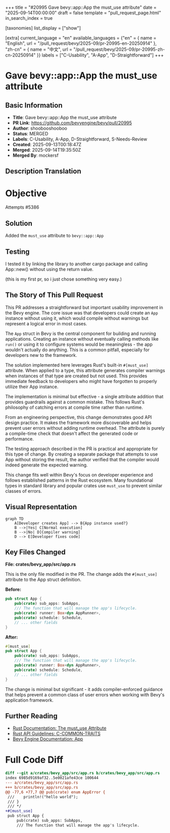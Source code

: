 +++
title = "#20995 Gave bevy::app::App the must_use attribute"
date = "2025-09-14T00:00:00"
draft = false
template = "pull_request_page.html"
in_search_index = true

[taxonomies]
list_display = ["show"]

[extra]
current_language = "en"
available_languages = {"en" = { name = "English", url = "/pull_request/bevy/2025-09/pr-20995-en-20250914" }, "zh-cn" = { name = "中文", url = "/pull_request/bevy/2025-09/pr-20995-zh-cn-20250914" }}
labels = ["C-Usability", "A-App", "D-Straightforward"]
+++

# Gave bevy::app::App the must_use attribute

## Basic Information
- **Title**: Gave bevy::app::App the must_use attribute
- **PR Link**: https://github.com/bevyengine/bevy/pull/20995
- **Author**: shoobooshooboo
- **Status**: MERGED
- **Labels**: C-Usability, A-App, D-Straightforward, S-Needs-Review
- **Created**: 2025-09-13T00:18:47Z
- **Merged**: 2025-09-14T19:35:50Z
- **Merged By**: mockersf

## Description Translation
# Objective

Attempts #5386

## Solution

Added the `must_use` attribute to `bevy::app::App` 

## Testing

I tested it by linking the library to another cargo package and calling App::new() without using the return value.

(this is my first pr, so i just chose something very easy.)

## The Story of This Pull Request

This PR addresses a straightforward but important usability improvement in the Bevy engine. The core issue was that developers could create an `App` instance without using it, which would compile without warnings but represent a logical error in most cases.

The `App` struct in Bevy is the central component for building and running applications. Creating an instance without eventually calling methods like `run()` or using it to configure systems would be meaningless - the app wouldn't actually do anything. This is a common pitfall, especially for developers new to the framework.

The solution implemented here leverages Rust's built-in `#[must_use]` attribute. When applied to a type, this attribute generates compiler warnings when instances of that type are created but not used. This provides immediate feedback to developers who might have forgotten to properly utilize their App instance.

The implementation is minimal but effective - a single attribute addition that provides guardrails against a common mistake. This follows Rust's philosophy of catching errors at compile time rather than runtime.

From an engineering perspective, this change demonstrates good API design practice. It makes the framework more discoverable and helps prevent user errors without adding runtime overhead. The attribute is purely a compile-time check that doesn't affect the generated code or performance.

The testing approach described in the PR is practical and appropriate for this type of change. By creating a separate package that attempts to use App without storing the result, the author verified that the compiler would indeed generate the expected warning.

This change fits well within Bevy's focus on developer experience and follows established patterns in the Rust ecosystem. Many foundational types in standard library and popular crates use `must_use` to prevent similar classes of errors.

## Visual Representation

```mermaid
graph TD
    A[Developer creates App] --> B{App instance used?}
    B -->|Yes| C[Normal execution]
    B -->|No| D[Compiler warning]
    D --> E[Developer fixes code]
```

## Key Files Changed

**File: crates/bevy_app/src/app.rs**

This is the only file modified in the PR. The change adds the `#[must_use]` attribute to the App struct definition.

**Before:**
```rust
pub struct App {
    pub(crate) sub_apps: SubApps,
    /// The function that will manage the app's lifecycle.
    pub(crate) runner: Box<dyn AppRunner>,
    pub(crate) schedule: Schedule,
    // ... other fields
}
```

**After:**
```rust
#[must_use]
pub struct App {
    pub(crate) sub_apps: SubApps,
    /// The function that will manage the app's lifecycle.
    pub(crate) runner: Box<dyn AppRunner>,
    pub(crate) schedule: Schedule,
    // ... other fields
}
```

The change is minimal but significant - it adds compiler-enforced guidance that helps prevent a common class of user errors when working with Bevy's application framework.

## Further Reading

- [Rust Documentation: The must_use Attribute](https://doc.rust-lang.org/reference/attributes/diagnostics.html#the-must_use-attribute)
- [Rust API Guidelines: C-COMMON-TRAITS](https://rust-lang.github.io/api-guidelines/interoperability.html#types-eagerly-implement-common-traits-c-common-traits)
- [Bevy Engine Documentation: App](https://docs.rs/bevy/latest/bevy/app/struct.App.html)

# Full Code Diff
```diff
diff --git a/crates/bevy_app/src/app.rs b/crates/bevy_app/src/app.rs
index 6985d9169af32..5e0021afe43ce 100644
--- a/crates/bevy_app/src/app.rs
+++ b/crates/bevy_app/src/app.rs
@@ -77,6 +77,7 @@ pub(crate) enum AppError {
 ///    println!("hello world");
 /// }
 /// */
+#[must_use]
 pub struct App {
     pub(crate) sub_apps: SubApps,
     /// The function that will manage the app's lifecycle.
```